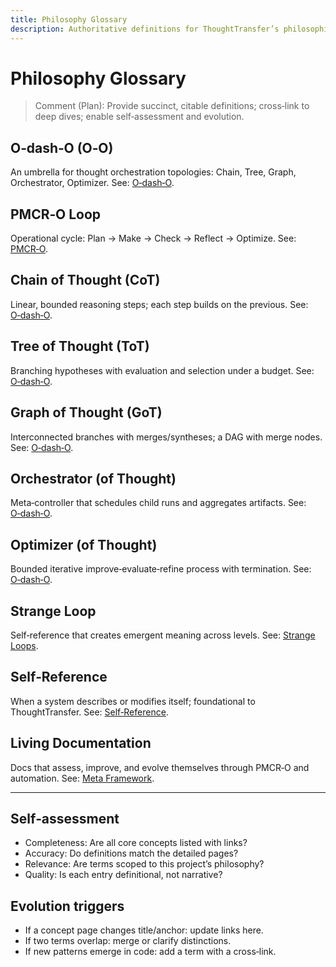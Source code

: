 ```yaml
---
title: Philosophy Glossary
description: Authoritative definitions for ThoughtTransfer’s philosophical foundations.
---
```


# Philosophy Glossary

> Comment (Plan): Provide succinct, citable definitions; cross‑link to deep dives; enable self‑assessment and evolution.

## O‑dash‑O (O‑O)
An umbrella for thought orchestration topologies: Chain, Tree, Graph, Orchestrator, Optimizer. See: [O‑dash‑O](./o-dash-o.md).

## PMCR‑O Loop
Operational cycle: Plan → Make → Check → Reflect → Optimize. See: [PMCR‑O](./pmcro-loop.md).

## Chain of Thought (CoT)
Linear, bounded reasoning steps; each step builds on the previous. See: [O‑dash‑O](./o-dash-o.md#formal-definitions).

## Tree of Thought (ToT)
Branching hypotheses with evaluation and selection under a budget. See: [O‑dash‑O](./o-dash-o.md#formal-definitions).

## Graph of Thought (GoT)
Interconnected branches with merges/syntheses; a DAG with merge nodes. See: [O‑dash‑O](./o-dash-o.md#formal-definitions).

## Orchestrator (of Thought)
Meta‑controller that schedules child runs and aggregates artifacts. See: [O‑dash‑O](./o-dash-o.md#formal-definitions).

## Optimizer (of Thought)
Bounded iterative improve‑evaluate‑refine process with termination. See: [O‑dash‑O](./o-dash-o.md#formal-definitions).

## Strange Loop
Self‑reference that creates emergent meaning across levels. See: [Strange Loops](./strange-loops.md).

## Self‑Reference
When a system describes or modifies itself; foundational to ThoughtTransfer. See: [Self‑Reference](./self-reference.md).

## Living Documentation
Docs that assess, improve, and evolve themselves through PMCR‑O and automation. See: [Meta Framework](../meta/framework.md).

---

## Self‑assessment
- Completeness: Are all core concepts listed with links?
- Accuracy: Do definitions match the detailed pages?
- Relevance: Are terms scoped to this project’s philosophy?
- Quality: Is each entry definitional, not narrative?

## Evolution triggers
- If a concept page changes title/anchor: update links here.
- If two terms overlap: merge or clarify distinctions.
- If new patterns emerge in code: add a term with a cross‑link.
